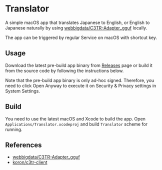 Translator
==========

A simple macOS app that translates Japanese to English, or English to Japanese
naturally by using [webbigdata/C3TR-Adapter_gguf](https://huggingface.co/webbigdata/C3TR-Adapter_gguf)
locally.

The app can be triggered by regular Service on macOS with shortcut key.


Usage
-----

Download the latest pre-build app binary from [Releases](https://github.com/niw/Translator/releases)
page or build it from the source code by following the instructions below.

Note that the pre-build app binary is only ad-hoc signed.
Therefore, you need to click Open Anyway to execute it on
Security & Privacy settings in System Settings.


Build
-----

You need to use the latest macOS and Xcode to build the app.
Open `Applications/Translator.xcodeproj` and build `Translator`
scheme for running.


References
----------

- [webbigdata/C3TR-Adapter_gguf](https://huggingface.co/webbigdata/C3TR-Adapter_gguf)
- [koron/c3tr-client](https://github.com/koron/c3tr-client)
